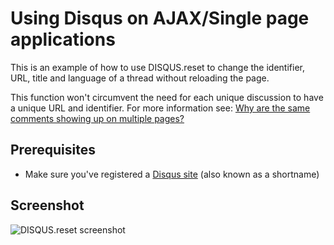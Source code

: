 # Using Disqus on AJAX/Single page applications

This is an example of how to use DISQUS.reset to change the identifier, URL, title and language of a thread without reloading the page.

This function won't circumvent the need for each unique discussion to have a unique URL and identifier. For more information see: [Why are the same comments showing up on multiple pages?](http://help.disqus.com/customer/portal/articles/662547)

## Prerequisites

* Make sure you've registered a [Disqus site](http://disqus.com/admin/create/) (also known as a shortname)

## Screenshot

![DISQUS.reset screenshot](https://www.dropbox.com/s/2f29elw2ih9fn6x/shot_140113_143204.png)